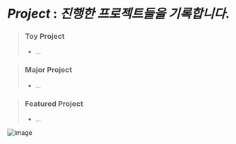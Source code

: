 # ***Project*** : *진행한 프로젝트들을 기록합니다*.

> ### **Toy Project**
> * ...

> ### **Major Project**
> * ...

> ### **Featured Project**
> * ...

![image](https://github.com/CharmStrange/Project/assets/105769152/4538316a-db85-4f23-a7f8-cee7cbe0d7c1)
